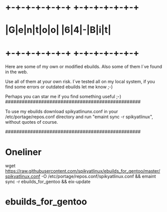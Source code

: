 # +-+-+-+-+-+-+ +-+-+-+-+-+-+
# |G|e|n|t|o|o| |6|4|-|B|i|t|
# +-+-+-+-+-+-+ +-+-+-+-+-+-+

Here are some of my own or modified ebuilds.
Also some of them I´ve found in the web.

Use all of them at your own risk. I´ve tested all
on my local system, if you find some errors or
outdated ebuilds let me know ;-)

Perhaps you can star me if you find something
useful ;-)
#################################################

To use my ebuilds download spikyatlinunx.conf
in your /etc/portage/repos.conf directory
and run "emaint sync -r spikyatlinux",
without quotes of course.

#################################################

# Oneliner

wget https://raw.githubusercontent.com/spikyatlinux/ebuilds_for_gentoo/master/spikyatlinux.conf -O /etc/portage/repos.conf/spikyatlinux.conf && emaint sync -r ebuilds_for_gentoo && eix-update

# ebuilds_for_gentoo
